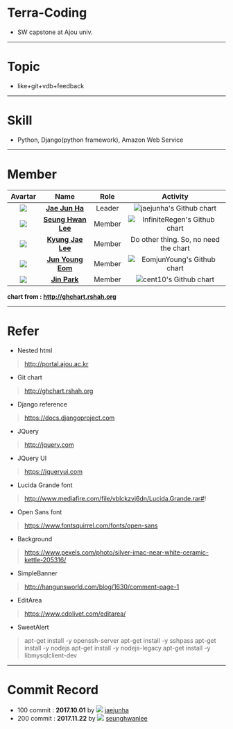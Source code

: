 # Terra-Coding
- SW capstone at Ajou univ.
---
# Topic
- like+git+vdb+feedback 
---
# Skill
- Python, Django(python framework), Amazon Web Service 
---
# Member
| Avartar | Name | Role | Activity |
 |:--------:|:--------:|:--------:|:--------:|
 | <img src="https://avatars1.githubusercontent.com/u/7951335?v=4&s=100"> | <a href = "https://github.com/jaejunha"> **Jae Jun Ha** </a> | Leader | <img src="http://ghchart.rshah.org/jaejunha" alt="jaejunha's Github chart" /> |
 | <img src="https://avatars3.githubusercontent.com/u/31802525?v=4&s=100"> | <a href = "https://github.com/InfiniteRegen"> **Seung Hwan Lee** </a>| Member | <img src="http://ghchart.rshah.org/InfiniteRegen" alt="InfiniteRegen's Github chart" /> |
 | <img src="https://avatars0.githubusercontent.com/u/31810077?v=4&s=100"> | <a href = "https://github.com/lkj7928"> **Kyung Jae Lee** </a>| Member | Do other thing. So, no need the chart |
 | <img src="https://avatars2.githubusercontent.com/u/29747152?v=4&s=100"> | <a href = "https://github.com/EomjunYoung"> **Jun Young Eom** </a> | Member | <img src="http://ghchart.rshah.org/EomjunYoung" alt="EomjunYoung's Github chart" /> |
 | <img src="https://avatars0.githubusercontent.com/u/31956355?v=4&s=100"> | <a href = "https://github.com/cent10"> **Jin Park** </a> | Member | <img src="http://ghchart.rshah.org/cent10" alt="cent10's Github chart" /> |
 
 **chart from : http://ghchart.rshah.org**

---
# Refer
- Nested html
>http://portal.ajou.ac.kr
- Git chart
>http://ghchart.rshah.org
- Django reference
>https://docs.djangoproject.com
- JQuery
>http://jquery.com
- JQuery UI
>https://jqueryui.com
- Lucida Grande font
>http://www.mediafire.com/file/vblckzvj6dn/Lucida.Grande.rar#!
- Open Sans font
>https://www.fontsquirrel.com/fonts/open-sans
- Background
>https://www.pexels.com/photo/silver-imac-near-white-ceramic-kettle-205316/
- SimpleBanner
>http://hangunsworld.com/blog/1630/comment-page-1
- EditArea
>https://www.cdolivet.com/editarea/
- SweetAlert
> apt-get install -y openssh-server
> apt-get install -y sshpass
> apt-get install -y nodejs
> apt-get install -y nodejs-legacy
> apt-get install -y libmysqlclient-dev
---
# Commit Record
- 100 commit : **2017.10.01** by <img src="https://avatars1.githubusercontent.com/u/7951335?v=4&s=15"> <a href = "https://github.com/jaejunha"> jaejunha </a>
- 200 commit : **2017.11.22** by <img src="https://avatars3.githubusercontent.com/u/31802525?v=4&s=15"> <a href = "https://github.com/InfiniteRegen"> seunghwanlee </a>
